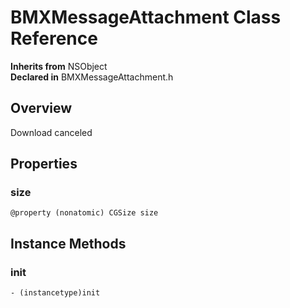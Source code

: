 # BMXMessageAttachment Class Reference

  **Inherits from** NSObject  
  **Declared in** BMXMessageAttachment.h  

## Overview

Download canceled

## Properties

<a name="//api/name/size" title="size"></a>
### size

`@property (nonatomic) CGSize size`

<a title="Instance Methods" name="instance_methods"></a>
## Instance Methods

<a name="//api/name/init" title="init"></a>
### init

`- (instancetype)init`


